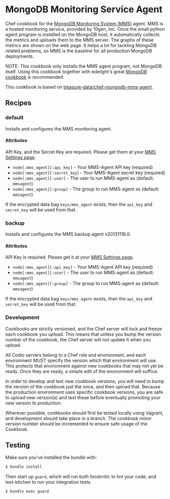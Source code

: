MongoDB Monitoring Service Agent
================================

Chef cookbook for the [MongoDB Monitoring System (MMS)](http://www.10gen.com/mongodb-monitoring-service)
agent. MMS is a hosted monitoring service, provided by 10gen, Inc. Once the small python agent
program is installed on the MongoDB host, it automatically collects the metrics and uploads them to
the MMS server. The graphs of these metrics are shown on the web page. It helps a lot for tackling
MongoDB related problems, so MMS is the baseline for all production MongoDB deployments.

NOTE: This cookbook only installs the MMS agent program, not MongoDB itself. Using this cookbook
together with edelight's great [MongoDB cookbook](https://github.com/edelight/chef-cookbooks) is
recommended.

This cookbook is based on [treasure-data/chef-mongodb-mms-agent](https://github.com/treasure-data/chef-mongodb-mms-agent).


## Recipes

### default

Installs and configures the MMS monitoring agent.

#### Attributes

API Key, and the Secret Key are required. Please get them at your [MMS Settings page](https://mms.10gen.com/settings).

- `node[:mms_agent][:api_key]` - Your MMS-Agent API key (required)
- `node[:mms_agent][:secret_key`] - Your MMS-Agent secret key (required)
- `node[:mms_agent][:user]` - The user to run MMS-agent as (default: `mmsagent`)
- `node[:mms_agent][:group]` - The group to run MMS-agent as (default: `mmsagent`)

If the encrypted data bag `keys/mms_agent` exists, then the `api_key` and `secret_key` will be used
from that.


### backup

Installs and configures the MMS backup agent v20131118.0.

#### Attributes

API Key is required. Please get it at your [MMS Settings page](https://mms.10gen.com/settings).

- `node[:mms_agent][:api_key]` - Your MMS-Agent API key (required)
- `node[:mms_agent][:user]` - The user to run MMS-agent as (default: `mmsagent`)
- `node[:mms_agent][:group]` - The group to run MMS-agent as (default: `mmsagent`)

If the encrypted data bag `keys/mms_agent` exists, then the `api_key` and `secret_key` will be used
from that.


### Development

Cookbooks are strictly versioned, and the Chef server will lock and freeze each cookbook you upload.
This means that unless you bump the version number of the cookbook, the Chef server will not update
it when you upload.

All Codio servers belong to a Chef role and environment, and each environment *MUST* specify the
version which that environment will use. This protects that environment against new cookbooks
that may not yet be ready. Once they are ready, a simple edit of the environment will suffice.

In order to develop and test new cookbook versions, you will need to bump the version of the
cookbook just the once, and then upload that. Because the production environment uses specific
cookbook versions, you are safe to upload new version(s) and test these before eventually promoting
your new version to production.

Wherever possible, cookbooks should first be tested locally using Vagrant, and development should
take place in a branch. The cookbook minor version number should be incremented to ensure safe usage
of the Cookbook.


## Testing

Make sure you've installed the bundle with:

```bash
$ bundle install
```

Then start up `guard`, which will run both foodcritic to lint your code, and test-kitchen to run
your integration tests.

```bash
$ bundle exec guard
```